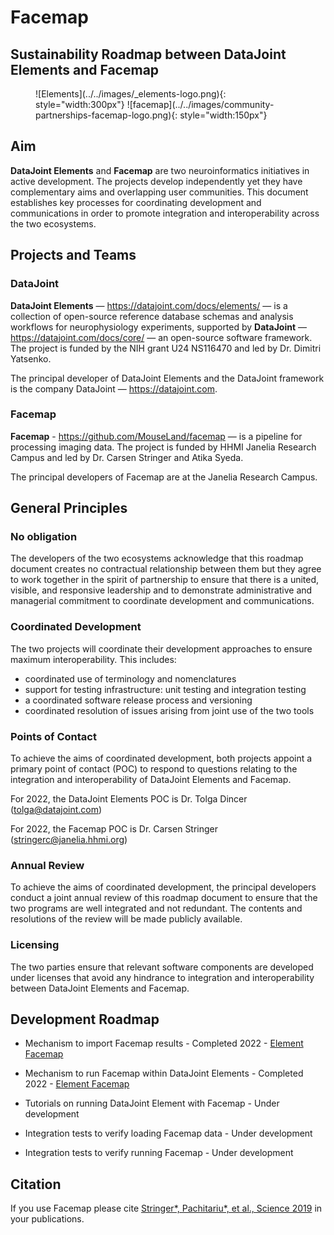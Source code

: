 # Facemap

## Sustainability Roadmap between DataJoint Elements and Facemap

<figure markdown>
  ![Elements](../../images/_elements-logo.png){: style="width:300px"}
  ![facemap](../../images/community-partnerships-facemap-logo.png){: style="width:150px"}
</figure>

## Aim
**DataJoint Elements** and **Facemap** are two neuroinformatics initiatives in active
development. The projects develop independently yet they have complementary aims and
overlapping user communities. This document establishes key processes for coordinating
development and communications in order to promote integration and interoperability
across the two ecosystems.

## Projects and Teams

### DataJoint

**DataJoint Elements** — https://datajoint.com/docs/elements/ — is a collection of open-source
  reference database schemas and analysis workflows for neurophysiology experiments, 
  supported by **DataJoint** — https://datajoint.com/docs/core/ — an open-source software 
  framework. The project is funded by the NIH grant U24 NS116470 and led by Dr. Dimitri 
  Yatsenko.
  
The principal developer of DataJoint Elements and the DataJoint framework is the company
DataJoint — https://datajoint.com.

### Facemap

**Facemap** - https://github.com/MouseLand/facemap — is a pipeline for processing
imaging data. The project is funded by HHMI Janelia Research Campus and led by
Dr. Carsen Stringer and Atika Syeda.

The principal developers of Facemap are at the Janelia Research Campus.

## General Principles

### No obligation

The developers of the two ecosystems acknowledge that this roadmap document creates no
contractual relationship between them but they agree to work together in the spirit of
partnership to ensure that there is a united, visible, and responsive leadership and to
demonstrate administrative and managerial commitment to coordinate development and
communications.

### Coordinated Development

The two projects will coordinate their development approaches to ensure maximum
interoperability. This includes:

- coordinated use of terminology and nomenclatures
- support for testing infrastructure: unit testing and integration testing
- a coordinated software release process and versioning
- coordinated resolution of issues arising from joint use of the two tools

### Points of Contact

To achieve the aims of coordinated development, both projects appoint a primary point of
contact (POC) to respond to questions relating to the integration and interoperability 
of DataJoint Elements and Facemap.

For 2022, the DataJoint Elements POC is Dr. Tolga Dincer (tolga@datajoint.com)

For 2022, the Facemap POC is Dr. Carsen Stringer (stringerc@janelia.hhmi.org)

### Annual Review

To achieve the aims of coordinated development, the principal developers conduct a joint
annual review of this roadmap document to ensure that the two programs are
well integrated and not redundant. The contents and resolutions of the review will be
made publicly available.

### Licensing

The two parties ensure that relevant software components are developed under licenses
that avoid any hindrance to integration and interoperability between DataJoint Elements 
and Facemap.

## Development Roadmap

- Mechanism to import Facemap results - Completed 2022 - 
[Element Facemap](https://github.com/datajoint/element-facemap/blob/0ccab4ec6731cd612e7cf61a221c64fb9bf22566/element_facemap/facial_behavior_estimation.py#L389-L405)

- Mechanism to run Facemap within DataJoint Elements - Completed 2022 - 
[Element Facemap](https://github.com/datajoint/element-facemap/blob/0ccab4ec6731cd612e7cf61a221c64fb9bf22566/element_facemap/facial_behavior_estimation.py#L259-L266)

- Tutorials on running DataJoint Element with Facemap - Under development 

- Integration tests to verify loading Facemap data - Under development

- Integration tests to verify running Facemap - Under development

## Citation

If you use Facemap please cite 
[Stringer*, Pachitariu*, et al., Science 2019](https://doi.org/10.1126%2Fscience.aav7893) in 
your publications.
